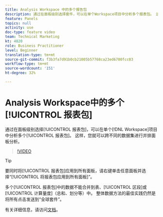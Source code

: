 ```yaml
---
title: Analysis Workspace 中的多个报告包
description: 通过在面板级别选择套件，可以在单个Workspace项目中分析多个报表包。 这样，您就可以跨不同的数据集进行并排面板分析。
feature: Panels
topics: null
activity: use
doc-type: feature video
team: Technical Marketing
kt: 4820
role: Business Practitioner
level: Beginner
translation-type: tm+mt
source-git-commit: f3b3fa7d91b0cb21005b57768ca23ed6700fcc03
workflow-type: tm+mt
source-wordcount: '151'
ht-degree: 32%

---
```



# Analysis Workspace中的多个[!UICONTROL 报表包]

通过在面板级别选择[!UICONTROL 报表包]，可以在单个[!DNL Workspace]项目中分析多个[!UICONTROL 报表包]。 这样，您就可以跨不同的数据集进行并排面板分析。

>[!VIDEO](https://video.tv.adobe.com/v/32843/?quality=12)

>[!TIP]
>
> 要同时将[!UICONTROL 报表包]应用到所有面板，请右键单击任意面板并选择“[!UICONTROL 将报表包应用到所有面板]”。

多个[!UICONTROL 报表包]中的数据不能合并到表、[!UICONTROL 区段]或[!UICONTROL 计算量度]（总和、划分等）中。 整体数据方法的最佳实践仍然是将所有点击发送到“全球套件”。

有关详细信息，请访问[文档](https://docs.adobe.com/content/help/zh-Hans/analytics/analyze/analysis-workspace/build-workspace-project/multiple-report-suites.html)。
